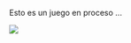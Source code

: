 Esto es un juego en proceso ...

<img src="https://media.giphy.com/media/DBW3BniaWrFo4/giphy.gif"/> 
